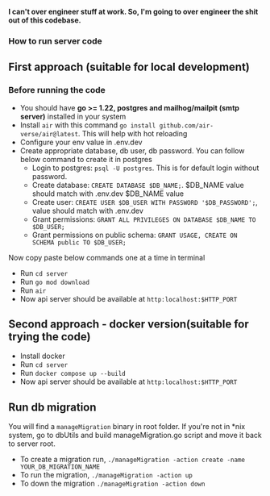 **I can't over engineer stuff at work. So, I'm going to over engineer the shit out of this codebase.**

### How to run server code

## First approach (suitable for local development)

### Before running the code

- You should have **go >= 1.22, postgres and mailhog/mailpit (smtp server)** installed in your system
- Install `air` with this command `go install github.com/air-verse/air@latest`. This will help with hot reloading
- Configure your env value in .env.dev
- Create appropriate database, db user, db password. You can follow below command to create it in postgres
  - Login to postgres: `psql -U postgres`. This is for default login without password.
  - Create database: `CREATE DATABASE $DB_NAME;`. $DB_NAME value should match with .env.dev $DB_NAME value
  - Create user: `CREATE USER $DB_USER WITH PASSWORD '$DB_PASSWORD';`, value should match with .env.dev
  - Grant permissions: `GRANT ALL PRIVILEGES ON DATABASE $DB_NAME TO $DB_USER;`
  - Grant permissions on public schema: `GRANT USAGE, CREATE ON SCHEMA public TO $DB_USER;`

Now copy paste below commands one at a time in terminal

- Run `cd server`
- Run `go mod download`
- Run `air`
- Now api server should be available at `http:localhost:$HTTP_PORT`

## Second approach - docker version(suitable for trying the code)

- Install docker
- Run `cd server`
- Run `docker compose up --build`
- Now api server should be available at `http:localhost:$HTTP_PORT`

## Run db migration

You will find a `manageMigration` binary in root folder. If you're not in \*nix system, go to dbUtils and build manageMigration.go script and move it back to server root.

- To create a migration run, `./manageMigration -action create -name YOUR_DB_MIGRATION_NAME`
- To run the migration, `./manageMigration -action up`
- To down the migration `./manageMigration -action down`
